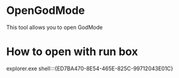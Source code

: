 # OpenGodMode
This tool allows you to open GodMode

# How to open with run box
explorer.exe shell:::{ED7BA470-8E54-465E-825C-99712043E01C}
